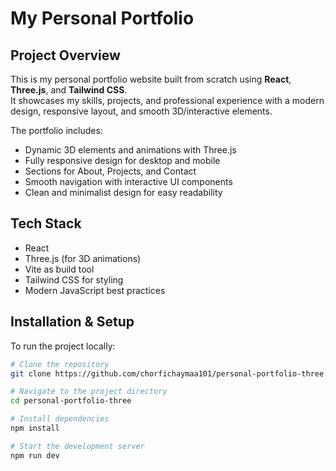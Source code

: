 # My Personal Portfolio

## Project Overview
This is my personal portfolio website built from scratch using **React**, **Three.js**, and **Tailwind CSS**.  
It showcases my skills, projects, and professional experience with a modern design, responsive layout, and smooth 3D/interactive elements.

The portfolio includes:

- Dynamic 3D elements and animations with Three.js  
- Fully responsive design for desktop and mobile  
- Sections for About, Projects, and Contact  
- Smooth navigation with interactive UI components  
- Clean and minimalist design for easy readability  

## Tech Stack
- React  
- Three.js (for 3D animations)  
- Vite as build tool  
- Tailwind CSS for styling  
- Modern JavaScript best practices  

## Installation & Setup
To run the project locally:

```bash
# Clone the repository
git clone https://github.com/chorfichaymaa101/personal-portfolio-three.git

# Navigate to the project directory
cd personal-portfolio-three

# Install dependencies
npm install

# Start the development server
npm run dev
